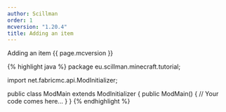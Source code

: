 ```yaml
---
author: Scillman
order: 1
mcversion: "1.20.4"
title: Adding an item
---
```

Adding an item {{ page.mcversion }}

{% highlight java %}
package eu.scillman.minecraft.tutorial;

import net.fabricmc.api.ModInitializer;

public class ModMain extends ModInitializer {
  public ModMain() {
    // Your code comes here...
  }
}
{% endhighlight %}

